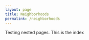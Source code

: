 ```yaml
---
layout: page
title: Neighborhoods
permalink: /neighborhoods
---
```


Testing nested pages.  This is the index